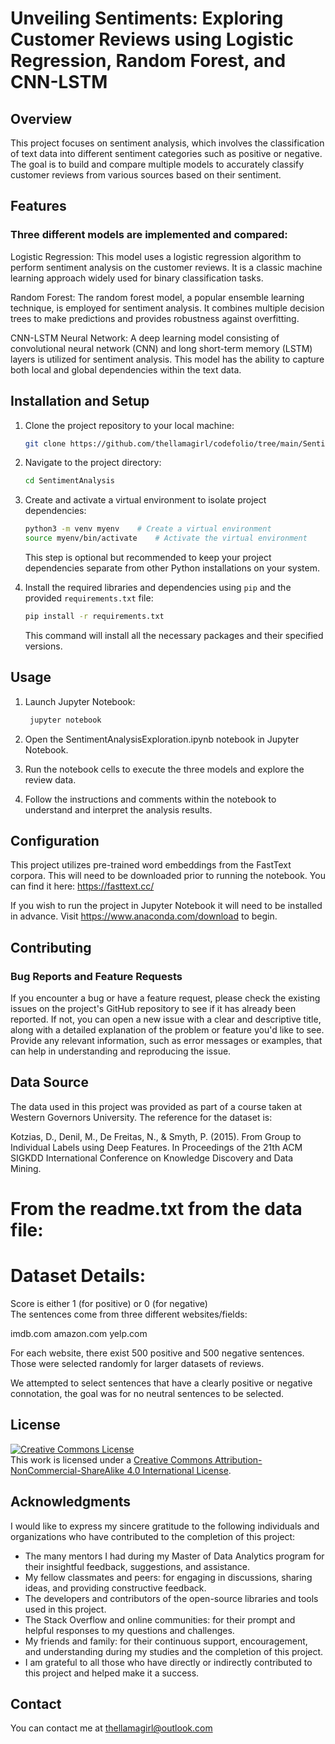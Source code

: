 # Unveiling Sentiments: Exploring Customer Reviews using Logistic Regression, Random Forest, and CNN-LSTM

## Overview

This project focuses on sentiment analysis, which involves the classification of text data into different sentiment categories such as positive or negative. The goal is to build and compare multiple models to accurately classify customer reviews from various sources based on their sentiment.

## Features

### Three different models are implemented and compared:

Logistic Regression: This model uses a logistic regression algorithm to perform sentiment analysis on the customer reviews. It is a classic machine learning approach widely used for binary classification tasks.

Random Forest: The random forest model, a popular ensemble learning technique, is employed for sentiment analysis. It combines multiple decision trees to make predictions and provides robustness against overfitting.

CNN-LSTM Neural Network: A deep learning model consisting of convolutional neural network (CNN) and long short-term memory (LSTM) layers is utilized for sentiment analysis. This model has the ability to capture both local and global dependencies within the text data.

## Installation and Setup

1. Clone the project repository to your local machine:

   ```bash
   git clone https://github.com/thellamagirl/codefolio/tree/main/SentimentAnalysis
   ``` 

2. Navigate to the project directory:

   ```bash
   cd SentimentAnalysis
   ```

3. Create and activate a virtual environment to isolate project dependencies:

   ```bash
   python3 -m venv myenv    # Create a virtual environment
   source myenv/bin/activate    # Activate the virtual environment
   ```

   This step is optional but recommended to keep your project dependencies separate from other Python installations on your system.

4. Install the required libraries and dependencies using `pip` and the provided `requirements.txt` file:

   ```bash
   pip install -r requirements.txt
   ```

   This command will install all the necessary packages and their specified versions.

## Usage

1. Launch Jupyter Notebook:

   ```bash
    jupyter notebook
   ```
2. Open the SentimentAnalysisExploration.ipynb notebook in Jupyter Notebook.

3. Run the notebook cells to execute the three models and explore the review data.

4. Follow the instructions and comments within the notebook to understand and interpret the analysis results.

## Configuration

This project utilizes pre-trained word embeddings from the FastText corpora. This will need to be downloaded prior to running the notebook. You can find it here: https://fasttext.cc/

If you wish to run the project in Jupyter Notebook it will need to be installed in advance. Visit https://www.anaconda.com/download to begin.

## Contributing

### Bug Reports and Feature Requests
If you encounter a bug or have a feature request, please check the existing issues on the project's GitHub repository to see if it has already been reported. If not, you can open a new issue with a clear and descriptive title, along with a detailed explanation of the problem or feature you'd like to see. Provide any relevant information, such as error messages or examples, that can help in understanding and reproducing the issue.

## Data Source

The data used in this project was provided as part of a course taken at Western Governors University. The reference for the dataset is:

Kotzias, D., Denil, M., De Freitas, N., & Smyth, P. (2015). From Group to Individual Labels using Deep Features. In Proceedings of the 21th ACM SIGKDD International Conference on Knowledge Discovery and Data Mining.

From the readme.txt from the data file:
=======
Dataset Details:
=======
Score is either 1 (for positive) or 0 (for negative)	
The sentences come from three different websites/fields:

imdb.com
amazon.com
yelp.com

For each website, there exist 500 positive and 500 negative sentences. Those were selected randomly for larger datasets of reviews. 

We attempted to select sentences that have a clearly positive or negative connotation, the goal was for no neutral sentences to be selected.

## License

<a rel="license" href="http://creativecommons.org/licenses/by-nc-sa/4.0/"><img alt="Creative Commons License" style="border-width:0" src="https://i.creativecommons.org/l/by-nc-sa/4.0/88x31.png" /></a><br />This work is licensed under a <a rel="license" href="http://creativecommons.org/licenses/by-nc-sa/4.0/">Creative Commons Attribution-NonCommercial-ShareAlike 4.0 International License</a>.

## Acknowledgments

I would like to express my sincere gratitude to the following individuals and organizations who have contributed to the completion of this project:

- The many mentors I had during my Master of Data Analytics program for their insightful feedback, suggestions, and assistance.
- My fellow classmates and peers: for engaging in discussions, sharing ideas, and providing constructive feedback.
- The developers and contributors of the open-source libraries and tools used in this project.
- The Stack Overflow and online communities: for their prompt and helpful responses to my questions and challenges.
- My friends and family: for their continuous support, encouragement, and understanding during my studies and the completion of this project.
- I am grateful to all those who have directly or indirectly contributed to this project and helped make it a success.

## Contact

You can contact me at thellamagirl@outlook.com

